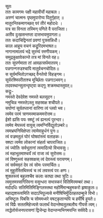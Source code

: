 सूतः  
ततः कामगमः पक्षी महावीर्यो महाबलः।  
अरुणं चात्मनः पृष्ठमुपारोप्य पितुर्गृहात् ॥  
मातुरन्तिकमागच्छत् परं तीरं महोदधेः ।  
यत्र सा विनता तस्मिन् पणिते वै पराजिता।  
अतीव दुःखसन्तप्ता दासभावमुपागता॥  
ततः कदाचिद्विनतां प्रवणां पुत्रसन्निधौ।  
काल आहूय वचनं कद्रूरिदमभाषत॥  
नागानामालयं भद्रे सुरम्यं रमणीयकम्।  
समुद्रकुक्षावेकान्ते तत्र मां विनते वह॥  
ततः सुपर्णमाता तां आवहत्सर्पमातरम्।  
पन्नगान्गरुडश्चापि मातुर्वचनचोदितः॥  
स सूर्यमभितोऽगच्छद् वैनतेयो विहङ्गमः।  
सूर्यरश्मिपरीताश्च मूर्च्छिताः पन्नगाऽभवन्॥  
तदवस्थान्सुतान्दृष्ट्वा कद्गूः शक्रमथास्तुवत्॥  
कद्रूः-  
नमस्ते देवदेवेश नमस्ते बलसूदन।  
नमुचिन्न नमस्तेऽस्तु सहस्राक्ष शचीपते॥  
सर्पाणां सूर्यतप्तानां वारिणा त्वं प्लवो भव।  
त्वमेव परमं त्राणमस्माकममरोत्तम॥  
ईशो ह्यसि पयः स्रष्टुं त्वं ह्यनल्पं पुरन्दर।  
त्वमेव मेघस्त्वं वायुस् त्वमग्निर्विद्युतोऽम्बरे॥  
त्वमभ्रघनिविक्षेप्ता त्वामेवाहुर्धनं पुनः॥  
त्वं वज्रमतुलं घोरं घोषवांस्त्वं वलाहकः।  
स्रष्टा त्वमेव लोकानां संहर्ता चापराजितः॥  
त्वं ज्योतिः सर्वभूतानां त्वमादित्यो विभावसुः।  
त्वं महाभूतमाश्चर्यं त्वं राजा त्वं सुरोत्तमः॥  
त्वं विष्णुस्त्वं सहस्राक्षस् त्वं देवस्त्वं परायणम्।  
त्वं सर्वममृतं देव त्वं सोमः परमार्चितः॥  
त्वं मुहूर्तस्तिथिस्त्वं च त्वं लवस्त्वं परः क्षणः।  
शुक्लस्त्वं बहुलश्चैव कलाः काष्ठा  तथा त्रुटिः॥  
त्वमुत्तमस्सगिरिवना वसुन्धरा सभास्करं वितिमिरमम्बरं तथा।  
मदोदधिः सतिमितिमिङ्गिलस्तथा महोर्मिमान्बहुमकरो झषाकुलः॥  
महाद्यशस्त्वमिति सदाऽभिपूज्यसे मनीषिभिर्मुदितहतदम्बुजे विभो।  
अभिष्टुतः पिबसि च सोममध्वरे वषट्कृतान्यपि च हवींषि हूयते॥  
त्वं विप्रैः सततमिहेज्यसे फलार्थं वेदान्तेष्वतुलबलौघ गीयसे त्वम्।  
त्वद्धेतोर्यजनपरायणां द्विजेन्द्रा वेदान्तन्यभिगमयन्ति सर्ववेदैः॥॥  
